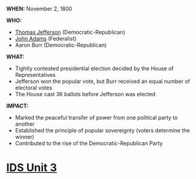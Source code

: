 **WHEN:** November 2, 1800

**WHO:**

* [Thomas Jefferson](./../thomas-jefferson/) (Democratic-Republican)
* [John Adams](./../john-adams/) (Federalist)
* Aaron Burr (Democratic-Republican)

**WHAT:**

* Tightly contested presidential election decided by the House of Representatives
* Jefferson won the popular vote, but Burr received an equal number of electoral votes
* The House cast 36 ballots before Jefferson was elected

**IMPACT:**

* Marked the peaceful transfer of power from one political party to another
* Established the principle of popular sovereignty (voters determine the winner)
* Contributed to the rise of the Democratic-Republican Party
# [IDS Unit 3](./../ids-unit-3/)